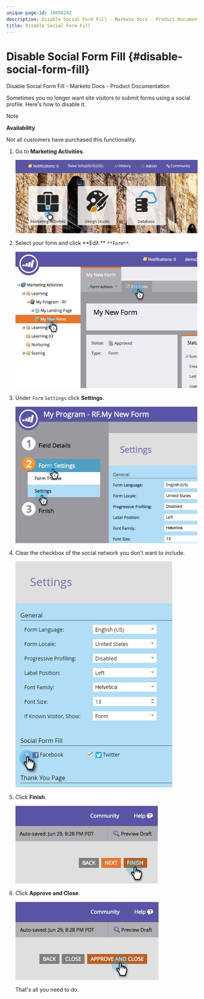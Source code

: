 ```yaml
---
unique-page-id: 10098242
description: Disable Social Form Fill - Marketo Docs - Product Documentation
title: Disable Social Form Fill
---
```


# Disable Social Form Fill {#disable-social-form-fill}

Disable Social Form Fill - Marketo Docs - Product Documentation

Sometimes you no longer want site visitors to submit forms using a social profile. Here's how to disable it.

>[!NOTE]
>
>**Availability**
>
>Not all customers have purchased this functionality.

1. Go to **Marketing Activities**.

   ![](assets/login-marketing-activities-9.png)

1. Select your form and click **Edit ** `**Form**`.

   ![](assets/image2014-9-15-16-3a35-3a54.png)

1. Under `Form` `Settings` click **Settings**.

   ![](assets/image2014-9-15-16-3a36-3a4.png)

1. Clear the checkbox of the social network you don't want to include. 

   ![](assets/image2016-4-28-16-3a49-3a23.png)

1. Click **Finish**.

   ![](assets/image2014-9-15-16-3a36-3a26.png)

1. Click **Approve and Close**.

   ![](assets/image2014-9-15-16-3a36-3a33.png)

   That's all you need to do.

